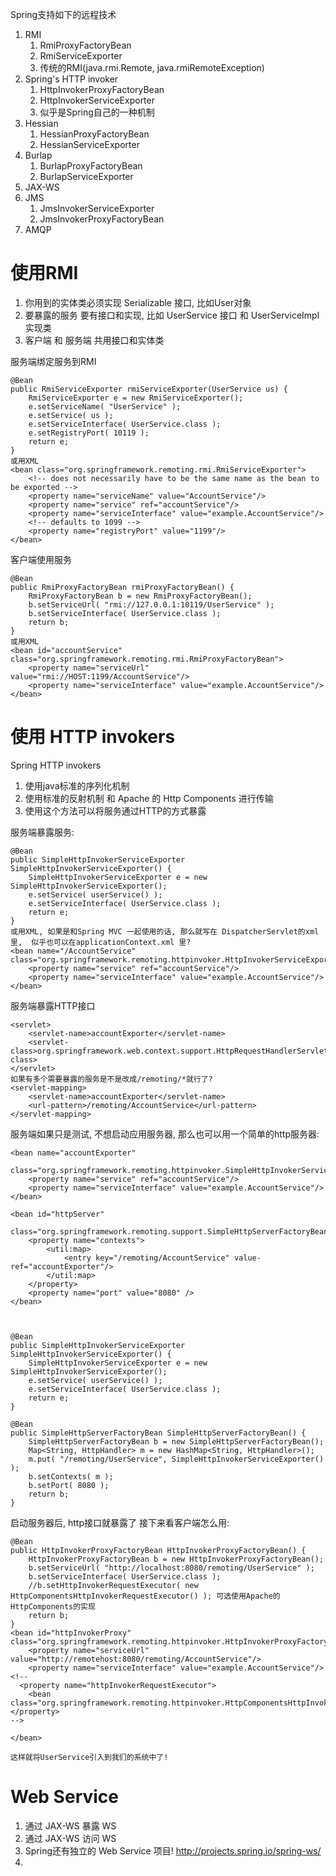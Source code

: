 Spring支持如下的远程技术
1. RMI
	1. RmiProxyFactoryBean
	2. RmiServiceExporter
	3. 传统的RMI(java.rmi.Remote, java.rmiRemoteException)
2. Spring's HTTP invoker
	1. HttpInvokerProxyFactoryBean
	2. HttpInvokerServiceExporter
	3. 似乎是Spring自己的一种机制
3. Hessian
	1. HessianProxyFactoryBean
	2. HessianServiceExporter
4. Burlap
	1. BurlapProxyFactoryBean
	2. BurlapServiceExporter
5. JAX-WS
6. JMS
	1. JmsInvokerServiceExporter
	2. JmsInvokerProxyFactoryBean
7. AMQP 


# 使用RMI #
1. 你用到的实体类必须实现 Serializable 接口, 比如User对象
2. 要暴露的服务 要有接口和实现, 比如 UserService 接口 和 UserServiceImpl 实现类
3. 客户端 和 服务端 共用接口和实体类

服务端绑定服务到RMI
```
@Bean
public RmiServiceExporter rmiServiceExporter(UserService us) {
	RmiServiceExporter e = new RmiServiceExporter();
	e.setServiceName( "UserService" );
	e.setService( us );
	e.setServiceInterface( UserService.class );
	e.setRegistryPort( 10119 );
	return e;
}
或用XML
<bean class="org.springframework.remoting.rmi.RmiServiceExporter">
    <!-- does not necessarily have to be the same name as the bean to be exported -->
    <property name="serviceName" value="AccountService"/>
    <property name="service" ref="accountService"/>
    <property name="serviceInterface" value="example.AccountService"/>
    <!-- defaults to 1099 -->
    <property name="registryPort" value="1199"/>
</bean>
```

客户端使用服务
```
@Bean
public RmiProxyFactoryBean rmiProxyFactoryBean() {
	RmiProxyFactoryBean b = new RmiProxyFactoryBean();
	b.setServiceUrl( "rmi://127.0.0.1:10119/UserService" );
	b.setServiceInterface( UserService.class );
	return b;
}
或用XML
<bean id="accountService" class="org.springframework.remoting.rmi.RmiProxyFactoryBean">
    <property name="serviceUrl" value="rmi://HOST:1199/AccountService"/>
    <property name="serviceInterface" value="example.AccountService"/>
</bean>
```



# 使用 HTTP invokers #
Spring HTTP invokers
1. 使用java标准的序列化机制
2. 使用标准的反射机制 和 Apache 的 Http Components 进行传输
3. 使用这个方法可以将服务通过HTTP的方式暴露

服务端暴露服务:
```
@Bean
public SimpleHttpInvokerServiceExporter SimpleHttpInvokerServiceExporter() {
	SimpleHttpInvokerServiceExporter e = new SimpleHttpInvokerServiceExporter();
	e.setService( userService() );
	e.setServiceInterface( UserService.class );
	return e;
}
或用XML, 如果是和Spring MVC 一起使用的话, 那么就写在 DispatcherServlet的xml里,  似乎也可以在applicationContext.xml 里?
<bean name="/AccountService" class="org.springframework.remoting.httpinvoker.HttpInvokerServiceExporter">
    <property name="service" ref="accountService"/>
    <property name="serviceInterface" value="example.AccountService"/>
</bean>
```

服务端暴露HTTP接口
```
<servlet>
    <servlet-name>accountExporter</servlet-name>
    <servlet-class>org.springframework.web.context.support.HttpRequestHandlerServlet</servlet-class>
</servlet>
如果有多个需要暴露的服务是不是改成/remoting/*就行了?
<servlet-mapping>
    <servlet-name>accountExporter</servlet-name>
    <url-pattern>/remoting/AccountService</url-pattern>
</servlet-mapping>
```

服务端如果只是测试, 不想启动应用服务器, 那么也可以用一个简单的http服务器:
```
<bean name="accountExporter"
        class="org.springframework.remoting.httpinvoker.SimpleHttpInvokerServiceExporter">
    <property name="service" ref="accountService"/>
    <property name="serviceInterface" value="example.AccountService"/>
</bean>

<bean id="httpServer"
        class="org.springframework.remoting.support.SimpleHttpServerFactoryBean">
    <property name="contexts">
        <util:map>
            <entry key="/remoting/AccountService" value-ref="accountExporter"/>
        </util:map>
    </property>
    <property name="port" value="8080" />
</bean>



@Bean
public SimpleHttpInvokerServiceExporter SimpleHttpInvokerServiceExporter() {
	SimpleHttpInvokerServiceExporter e = new SimpleHttpInvokerServiceExporter();
	e.setService( userService() );
	e.setServiceInterface( UserService.class );
	return e;
}

@Bean
public SimpleHttpServerFactoryBean SimpleHttpServerFactoryBean() {
	SimpleHttpServerFactoryBean b = new SimpleHttpServerFactoryBean();
	Map<String, HttpHandler> m = new HashMap<String, HttpHandler>();
	m.put( "/remoting/UserService", SimpleHttpInvokerServiceExporter() );
	b.setContexts( m );
	b.setPort( 8080 );
	return b;
}

```

启动服务器后, http接口就暴露了
接下来看客户端怎么用:
```
@Bean
public HttpInvokerProxyFactoryBean HttpInvokerProxyFactoryBean() {
	HttpInvokerProxyFactoryBean b = new HttpInvokerProxyFactoryBean();
	b.setServiceUrl( "http://localhost:8080/remoting/UserService" );
	b.setServiceInterface( UserService.class );
	//b.setHttpInvokerRequestExecutor( new HttpComponentsHttpInvokerRequestExecutor() ); 可选使用Apache的HttpComponents的实现
	return b;
}
<bean id="httpInvokerProxy" class="org.springframework.remoting.httpinvoker.HttpInvokerProxyFactoryBean">
    <property name="serviceUrl" value="http://remotehost:8080/remoting/AccountService"/>
    <property name="serviceInterface" value="example.AccountService"/>
<!--  
  <property name="httpInvokerRequestExecutor">
    <bean class="org.springframework.remoting.httpinvoker.HttpComponentsHttpInvokerRequestExecutor"/>
</property>
-->

</bean>

这样就将UserService引入到我们的系统中了!
```



# Web Service #
1. 通过 JAX-WS 暴露 WS
2. 通过 JAX-WS 访问 WS
3. Spring还有独立的 Web Service 项目! http://projects.spring.io/spring-ws/
4. 
